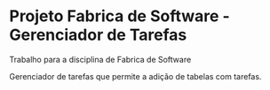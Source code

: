 # Projeto Fabrica de Software - Gerenciador de Tarefas

Trabalho para a disciplina de Fabrica de Software

Gerenciador de tarefas que permite a adição de tabelas com tarefas.
